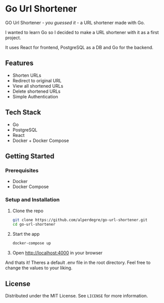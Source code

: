 # Go Url Shortener

GO Url Shortener *- you guessed it -* a URL shortener made with Go.

I wanted to learn Go so I decided to make a URL shortener with it as a first project.

It uses React for frontend, PostgreSQL as a DB and Go for the backend.

## Features

- Shorten URLs
- Redirect to original URL
- View all shortened URLs
- Delete shortened URLs
- Simple Authentication

## Tech Stack

- Go
- PostgreSQL
- React
- Docker + Docker Compose

## Getting Started

### Prerequisites

- Docker
- Docker Compose

### Setup and Installation

1. Clone the repo
   ```bash
   git clone https://github.com/alperdegre/go-url-shortener.git
   cd go-url-shortener
    ```
2. Start the app
   ```bash
   docker-compose up
   ```
3. Open [http://localhost:4000](http://localhost:4000) in your browser

And thats it! Theres a default .env file in the root directory. Feel free to change the values to your liking.

## License

Distributed under the MIT License. See `LICENSE` for more information.
    

